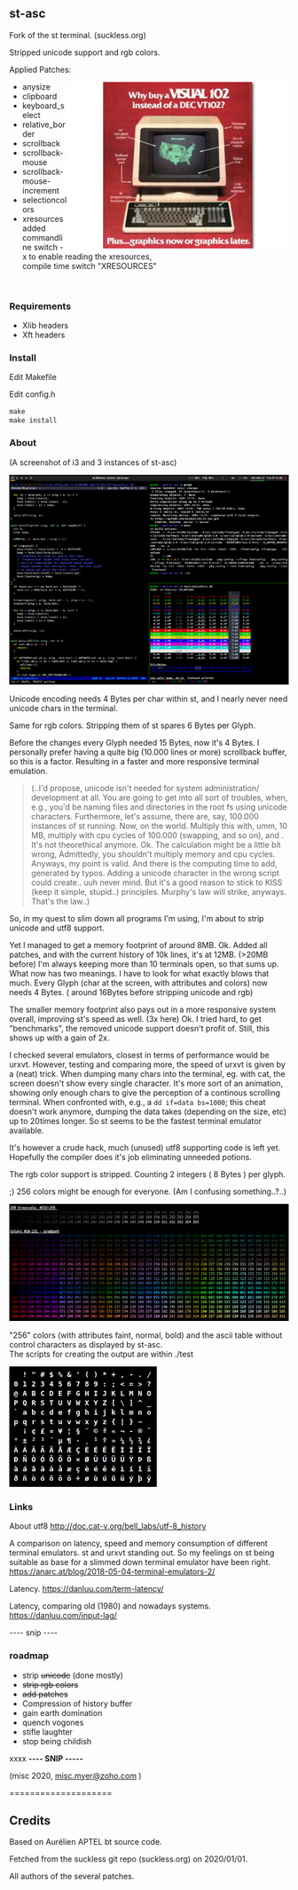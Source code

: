 ## st-asc



Fork of the st terminal. (suckless.org)

Stripped unicode support and rgb colors.


Applied Patches:

<img align="right" src="images/vt-102-1984.jpg"> 

- anysize
- clipboard
- keyboard_select
- relative_border
- scrollback
- scrollback-mouse
- scrollback-mouse-increment
- selectioncolors
- xresources <br>
		added commandline switch -x to enable reading the xresources,<br>
		compile time switch "XRESOURCES"



<br>

### Requirements

- Xlib headers
- Xft headers


### Install

Edit Makefile

Edit config.h

```
make
make install
```

### About


(A screenshot of i3 and 3 instances of st-asc)

![screenshot](images/st-asc_with_i3.png)


Unicode encoding needs 4 Bytes per char within st,
and I nearly never need unicode chars in the terminal.

Same for rgb colors. Stripping them of st spares 6 Bytes per Glyph.

Before the changes every Glyph needed 15 Bytes,
now it's 4 Bytes. I personally prefer having a quite big (10.000 lines or more)
scrollback buffer, so this is a factor.
Resulting in a faster and more responsive terminal emulation.



>(..I'd propose, unicode isn't needed for system administration/
development at all. You are going to get into all sort of troubles,
when, e.g., you'd be naming files and directories in the root fs
using unicode characters. Furthermore, let's assume, there are, say,
100.000 instances of st running. Now, on the world. Multiply this
with, umm, 10 MB, multiply with cpu cycles of 100.000 (swapping, and so on),
and . It's not theorethical anymore. Ok. The calculation might be a little bit wrong,
Admittedly, you shouldn't multiply memory and cpu cycles.
Anyways, my point is valid. And there is the computing time to add,
generated by typos. Adding a unicode character in the wrong script could create.. uuh
never mind. But it's a good reason to stick to KISS (keep it simple, stupid..) principles. 
Murphy's law will strike, anyways. That's the law..)


So, in my quest to slim down all programs I'm using,
I'm about to strip unicode and utf8 support.

Yet I managed to get a memory footprint of around 8MB.
Ok. Added all patches, and with the current history of 10k lines,
it's at 12MB.
(>20MB before)
I'm always keeping more than 10 terminals open,
so that sums up. What now has two meanings. 
I have to look for what exactly blows that much.
Every Glyph (char at the screen, with attributes and colors) now
needs 4 Bytes. ( around 16Bytes before stripping unicode and rgb)


The smaller memory footprint also pays out in a more responsive
system overall, improving st's speed as well. (3x here) Ok.
I tried hard, to get "benchmarks", the removed unicode support
doesn't profit of. Still, this shows up with a gain of 2x.

I checked several emulators, closest in terms of performance would be 
urxvt. However, testing and comparing more, the speed of urxvt is given
by a (neat) trick. When dumping many chars into the terminal, eg. with cat,
the screen doesn't show every single character. It's more sort of an animation,
showing only enough chars to give the perception of a continous scrolling
terminal. When confronted with, e.g., a `dd if=data bs=1000`;
this cheat doesn't work anymore, dumping the data takes (depending on the size, etc)
up to 20times longer. 
So st seems to be the fastest terminal emulator available. 




It's however a crude hack, much (unused) utf8 supporting code is left yet.
Hopefully the compiler does it's job eliminating unneeded potions.

The rgb color support is stripped.
Counting 2 integers ( 8 Bytes ) per glyph.

;) 256 colors might be enough for everyone.
(Am I confusing something..?..)

![](doc/colors.png?raw=true)

"256" colors (with attributes faint, normal, bold) and the ascii table without control characters as displayed by st-asc.<br>
The scripts for creating the output are within ./test

![](doc/ascii.png)


### Links

About utf8 
http://doc.cat-v.org/bell_labs/utf-8_history

A comparison on latency, speed and memory consumption of
different terminal emulators. st and urxvt standing out.
So my feelings on st being suitable as base for a slimmed down terminal emulator
have been right.
https://anarc.at/blog/2018-05-04-terminal-emulators-2/

Latency. https://danluu.com/term-latency/

Latency, comparing old (1980) and nowadays systems.
https://danluu.com/input-lag/



---- snip ----

### roadmap

- strip ~~unicode~~ (done mostly)
- ~~strip rgb colors~~
- ~~add patches~~
- Compression of history buffer
- gain earth domination
- quench vogones
- stifle laughter
- stop being childish

xxxx
**---- SNIP -----**

(misc 2020, misc.myer@zoho.com )


====================



Credits
-------

Based on Aurélien APTEL <aurelien dot aptel at gmail dot com> bt source code.

Fetched from the suckless git repo (suckless.org) on 2020/01/01.

All authors of the several patches.


